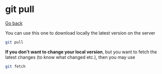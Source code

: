 # git pull

[Go back](../index.md#basic-usage)

You can use this one to download locally the latest version on the server

```bash
git pull
```

**If you don't want to change your local version**, but you want to fetch the latest changes (to know what changed etc.), then you may use

```bash
git fetch
```